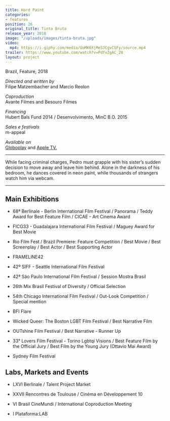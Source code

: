 ```yaml
---
title: Hard Paint
categories:
- features
position: 26
original_title: Tinta Bruta
release_year: 2018
image: "/uploads/images/tinta-bruta.jpg"
video:
  mp4: https://i.giphy.com/media/UoMK6XjMeSJCgvCSFy/source.mp4
trailer: https://www.youtube.com/watch?v=PdfvZgAC_28
layout: project
---
```


Brazil, Feature, 2018

*Directed and written by*\
Filipe Matzembacher and Marcio Reolon

*Coproduction*\
Avante Filmes and Besouro Filmes

*Financing*\
Hubert Bals Fund 2014 / Desenvolvimento, MinC B.O. 2015

*Sales e festivals*\
m-appeal

*Available on*\
[Globoplay](https://globoplay.globo.com/tinta-bruta/t/LvqRzDPsz9/) and [Apple TV.](https://tv.apple.com/br/movie/tinta-bruta/umc.cmc.5pafjnbt5ij9je70c0i2aurrr)

---

While facing criminal charges, Pedro must grapple with his sister’s sudden decision to move away and leave him behind. Alone in the darkness of his bedroom, he dances covered in neon paint, while thousands of strangers watch him via webcam.

---

## Main Exhibitions

* 68ª Berlinale - Berlin International Film Festival / Panorama / Teddy Award for Best Feature Film / CICAE - Art Cinema Award

* FICG33 - Guadalajara International Film Festival / Maguey Award for Best Movie

* Rio Film Fest / Brazil Premiere: Feature Competition / Best Movie / Best Screenplay / Best Actor / Best Supporting Actor

* FRAMELINE42

* 42º SIFF - Seattle International Film Festival

* 42ª São Paulo International Film Festival / Session Mostra Brasil

* 26th Mix Brasil Festival of Diversity / Official Selection

* 54th Chicago International Film Festival / Out-Look Competition / Special mention

* BFI Flare

* Wicked Queer: The Boston LGBT Film Festival / Best Narrative Film

* OUTshine Film Festival / Best Narrative - Runner Up

* 33° Lovers Film Festival - Torino Lgbtqi Visions / Best Feature Film by the Official Jury / Best Film by the Young Jury (Ottavio Mai Award)

* Sydney Film Festival

## Labs, Markets and Events

* LXVI Berlinale / Talent Project Market

* XXVII Rencontres de Toulouse / Cinéma en Développement 10

* VI Brasil CineMundi / International Coproduction Meeting

* I Plataforma:LAB